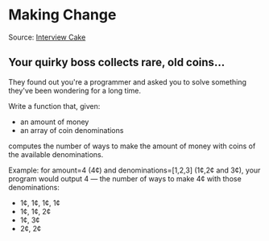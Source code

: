 # Making Change
Source: [Interview Cake](https://www.interviewcake.com/question/swift/coin?course=fc1&section=dynamic-programming-recursion)

## Your quirky boss collects rare, old coins...

They found out you're a programmer and asked you to solve something they've been wondering for a long time.

Write a function that, given:

* an amount of money
* an array of coin denominations

computes the number of ways to make the amount of money with coins of the available denominations.

Example: for amount=4 (4¢) and denominations=[1,2,3] (1¢,2¢ and 3¢), your program would output 4 — the number of ways to make 4¢ with those denominations:
* 1¢, 1¢, 1¢, 1¢
* 1¢, 1¢, 2¢
* 1¢, 3¢
* 2¢, 2¢
